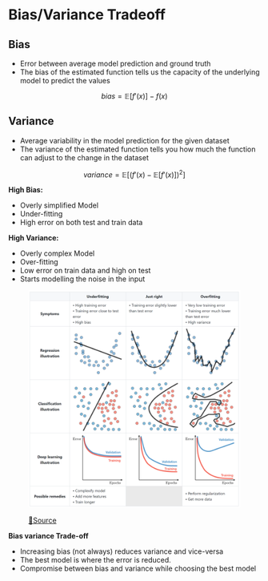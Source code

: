 # Bias/Variance Tradeoff

## Bias

* Error between average model prediction and ground truth
* The bias of the estimated function tells us the capacity of the underlying model to predict the values

$$bias = \mathbb{E}[f'(x)] - f(x)$$

## Variance

* Average variability in the model prediction for the given dataset
* The variance of the estimated function tells you how much the function can adjust to the change in the dataset

$$variance = \mathbb{E}[(f'(x) - \mathbb{E}[f'(x)])^2]$$

**High Bias:**

* Overly simplified Model
* Under-fitting
* High error on both test and train data

**High Variance:**

* Overly complex Model
* Over-fitting
* Low error on train data and high on test
* Starts modelling the noise in the input

<figure><img src="../_build/html/_images/image241.PNG" alt=""><figcaption><p><a href="https://stanford.edu/~shervine/teaching/cs-229/cheatsheet-machine-learning-tips-and-tricks">📖Source</a></p></figcaption></figure>

**Bias variance Trade-off**

* Increasing bias (not always) reduces variance and vice-versa
* The best model is where the error is reduced.
* Compromise between bias and variance while choosing the best model

